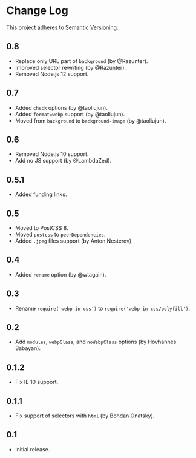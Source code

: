 # Change Log
This project adheres to [Semantic Versioning](http://semver.org/).

## 0.8
* Replace only URL part of `background` (by @Razunter).
* Improved selector rewriting (by @Razunter).
* Removed Node.js 12 support.

## 0.7
* Added `check` options (by @taoliujun).
* Added `format=webp` support (by @taoliujun).
* Moved from `background` to `background-image` (by @taoliujun).

## 0.6
* Removed Node.js 10 support.
* Add no JS support (by @LambdaZed).

## 0.5.1
* Added funding links.

## 0.5
* Moved to PostCSS 8.
* Moved `postcss` to `peerDependencies`.
* Added `.jpeg` files support (by Anton Nesterov).

## 0.4
* Added `rename` option (by @wtagain).

## 0.3
* Rename `require('webp-in-css')` to `require('webp-in-css/polyfill')`.

## 0.2
* Add `modules`, `webpClass`, and `noWebpClass` options (by Hovhannes Babayan).

## 0.1.2
* Fix IE 10 support.

## 0.1.1
* Fix support of selectors with `html` (by Bohdan Onatsky).

## 0.1
* Initial release.
